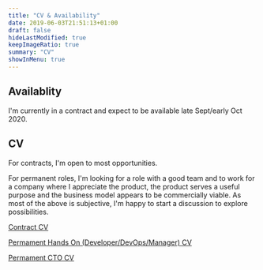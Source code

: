 ```yaml
---
title: "CV & Availability"
date: 2019-06-03T21:51:13+01:00
draft: false
hideLastModified: true
keepImageRatio: true
summary: "CV"
showInMenu: true
---
```


## Availablity

I'm currently in a contract and expect to be available late Sept/early Oct 2020.

## CV

For contracts, I'm open to most opportunities.

For permanent roles, I'm looking for a role with a good team and to work for a company where I appreciate the product, the product serves a useful purpose and the business model appears to be commercially viable. As most of the above is subjective, I'm happy to start a discussion to explore possibilities.

[Contract CV](files/patrick_mcandrew_cv_it_contract.pdf)

[Permament Hands On (Developer/DevOps/Manager) CV](files/patrick_mcandrew_cv_it_perm.pdf)

[Permament CTO CV](files/patrick_mcandrew_cv_cto.pdf)



